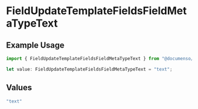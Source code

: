 # FieldUpdateTemplateFieldsFieldMetaTypeText

## Example Usage

```typescript
import { FieldUpdateTemplateFieldsFieldMetaTypeText } from "@documenso/sdk-typescript/models/operations";

let value: FieldUpdateTemplateFieldsFieldMetaTypeText = "text";
```

## Values

```typescript
"text"
```